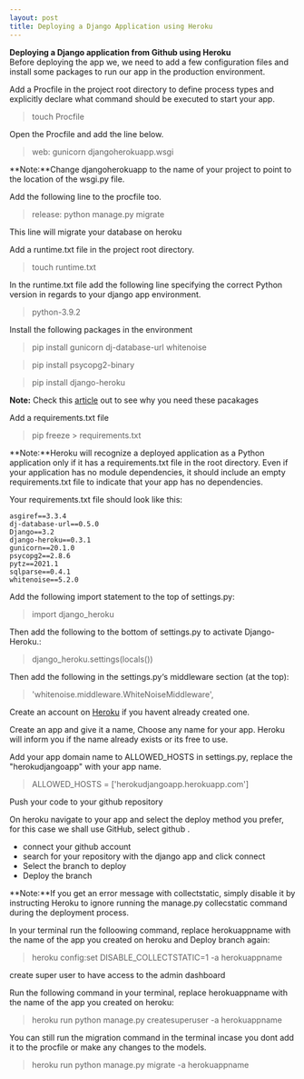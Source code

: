```yaml
---
layout: post
title: Deploying a Django Application using Heroku
---
```


**Deploying a Django application from Github using Heroku**<br>
Before deploying the app we, we need to add a few configuration files and install some packages to run our app in the production environment.

Add a Procfile in the project root directory to define process types and explicitly declare what command should be executed to start your app.

> touch Procfile


Open the Procfile and add the line below.

> web: gunicorn djangoherokuapp.wsgi

**Note:**Change djangoherokuapp to the name of your project to point to the location of the wsgi.py file.

Add the following line to the procfile too.

> release: python manage.py migrate

This line will migrate your database on heroku

Add a runtime.txt file in the project root directory.

>touch runtime.txt

In the runtime.txt file add the following line specifying the correct Python version in regards to your django app environment.

> python-3.9.2

Install the following packages in the environment

> pip install gunicorn dj-database-url whitenoise

> pip install psycopg2-binary

> pip install django-heroku

**Note:** Check this [article](https://devcenter.heroku.com/articles/django-app-configuration) out to see why you need these pacakages 

Add a requirements.txt file

> pip freeze > requirements.txt

**Note:**Heroku will recognize a deployed application as a Python application only if it has a requirements.txt file in the root directory. Even if your application has no module dependencies, it should include an empty requirements.txt file to indicate that your app has no dependencies.

Your requirements.txt file should look like this:

```
asgiref==3.3.4
dj-database-url==0.5.0
Django==3.2
django-heroku==0.3.1
gunicorn==20.1.0
psycopg2==2.8.6
pytz==2021.1
sqlparse==0.4.1
whitenoise==5.2.0
```

Add the following import statement to the top of settings.py:

> import django_heroku

Then add the following to the bottom of settings.py to activate Django-Heroku.:

> django_heroku.settings(locals())

Then add the following in the settings.py‘s middleware section (at the top):

> 'whitenoise.middleware.WhiteNoiseMiddleware',

Create an account on [Heroku](https://id.heroku.com/login) if you havent already created one.

Create an app and give it a name, Choose any name for your app. Heroku will inform you if the name already exists or its free to use.

Add your app domain name to ALLOWED_HOSTS in settings.py, replace the "herokudjangoapp" with your app name.

> ALLOWED_HOSTS = ['herokudjangoapp.herokuapp.com']

Push your code to your github repository

On heroku navigate to your app and select the deploy method you prefer, for this case we shall use GitHub,
select github .

   - connect your github account
   - search for your repository with the django app and click connect
   - Select the branch to deploy 
   - Deploy the branch

**Note:**If you get an error message with collectstatic, simply disable it by instructing Heroku to ignore running the manage.py collecstatic command during the deployment process.

In your terminal run the folloowing command, replace herokuappname with the name of the app you created on heroku and Deploy branch again:

> heroku config:set DISABLE_COLLECTSTATIC=1 -a herokuappname

create super user to have access to the admin dashboard

Run the following command in your terminal, replace herokuappname with the name of the app you created on heroku:

> heroku run python manage.py createsuperuser -a herokuappname

You can still run the migration command in the terminal incase you dont add it to the procfile or make any changes to the models.

> heroku run python manage.py migrate -a herokuappname